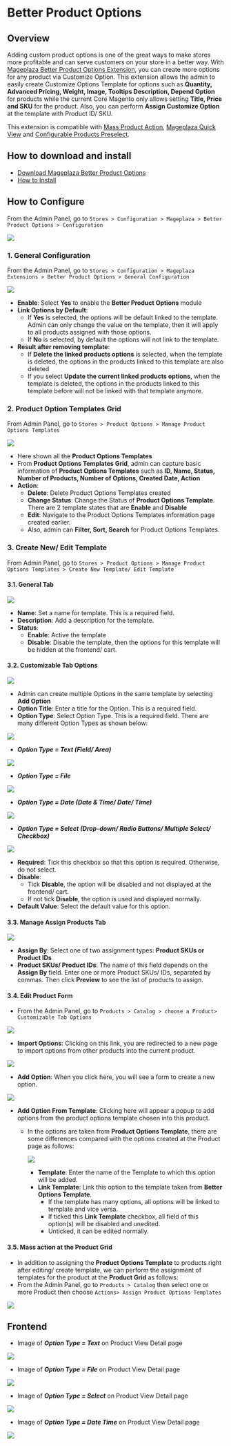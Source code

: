 # Better Product Options

## Overview

Adding custom product options is one of the great ways to make stores more profitable and can serve customers on your store in a better way. With [Mageplaza Better Product Options Extension](https://www.mageplaza.com/magento-2-better-product-options/), you can create more options for any product via Customize Option. This extension allows the admin to easily create Customize Options Template for options such as **Quantity, Advanced Pricing, Weight, Image, Tooltips Description, Depend Option** for products while the current Core Magento only allows setting **Title, Price and SKU** for the product. Also, you can perform **Assign Customize Option** at the template with Product ID/ SKU. 

This extension is compatible with [Mass Product Action](https://www.mageplaza.com/magento-2-mass-product-actions/), [Mageplaza Quick View](https://www.mageplaza.com/magento-2-quick-view/) and [Configurable Products Preselect](https://www.mageplaza.com/magento-2-configurable-preselect/).


## How to download and install

- [Download Mageplaza Better Product Options](https://www.mageplaza.com/magento-2-better-product-options/)
- [How to Install](https://www.mageplaza.com/install-magento-2-extension/)

## How to Configure

From the Admin Panel, go to `Stores > Configuration > Mageplaza > Better Product Options > Configuration`

![](https://i.imgur.com/fj30IoU.gif)

### 1. General Configuration 
From the Admin Panel, go to `Stores > Configuration > Mageplaza Extensions > Better Product Options > General Configuration`

![](https://i.imgur.com/wnQzNYp.png)

- **Enable**: Select **Yes** to enable the **Better Product Options** module
- **Link Options by Default**:
  - If **Yes** is selected, the options will be default linked to the template. Admin can only change the value on the template, then it will apply to all products assigned with those options.
  - If **No** is selected, by default the options will not link to the template.
- **Result after removing template**:
  - If **Delete the linked products options** is selected, when the template is deleted, the options in the products linked to this template are also deleted
  - If you select **Update the current linked products options**, when the template is deleted, the options in the products linked to this template before will not be linked with that template anymore.


### 2. Product Option Templates Grid

From Admin Panel, go to `Stores > Product Options > Manage Product Options Templates`

![](https://i.imgur.com/JY0klue.png)

- Here shown all the **Product Options Templates**
- From **Product Options Templates Grid**, admin can capture basic information of **Product Options Templates** such as **ID, Name, Status, Number of Products, Number of Options, Created Date, Action**
- **Action**:
  - **Delete**: Delete Product Options Templates created
  - **Change Status**: Change the Status of **Product Options Template**. There are 2 template states that are **Enable** and **Disable**
  - **Edit**: Navigate to the Product Options Templates information page created earlier.
  - Also, admin can **Filter, Sort, Search** for Product Options Templates.

### 3. Create New/ Edit Template

From Admin Panel, go to `Stores > Product Options > Manage Product Options Templates > Create New Template/ Edit Template`

#### 3.1. General Tab

![](https://i.imgur.com/PVniRJg.png)

- **Name**: Set a name for template. This is a required field.
- **Description**: Add a description for the template.
- **Status**:
  - **Enable**: Active the template
  - **Disable**: Disable the template, then the options for this template will be hidden at the frontend/ cart.

#### 3.2. Customizable Tab Options

![](https://i.imgur.com/zgeLw4i.png)

- Admin can create multiple Options in the same template by selecting **Add Option**
- **Option Title**: Enter a title for the Option. This is a required field.
- **Option Type**: Select Option Type. This is a required field. There are many different Option Types as shown below:

![](https://i.imgur.com/3A2iW2x.gif)

- ***Option Type = Text (Field/ Area)***

![](https://i.imgur.com/CyZoCXE.png)

- ***Option Type = File***

![](https://i.imgur.com/zdIztLb.png)

- ***Option Type = Date (Date & Time/ Date/ Time)***

![](https://i.imgur.com/lgfPfrT.png)
 
- ***Option Type = Select (Drop-down/ Radio Buttons/ Multiple Select/ Checkbox)***

![](https://i.imgur.com/6rJo8gY.png)

- **Required**: Tick this checkbox so that this option is required. Otherwise, do not select.
- **Disable**:
  - Tick **Disable**, the option will be disabled and not displayed at the frontend/ cart.
  - If not tick **Disable**, the option is used and displayed normally.
- **Default Value**: Select the default value for this option.


#### 3.3. Manage Assign Products Tab

![](https://i.imgur.com/Em4J3qt.png)

- **Assign By**: Select one of two assignment types: **Product SKUs or Product IDs**
- **Product SKUs/ Product IDs**: The name of this field depends on the **Assign By** field. Enter one or more Product SKUs/ IDs, separated by commas. Then click **Preview** to see the list of products to assign.

#### 3.4. Edit Product Form
- From the Admin Panel, go to `Products > Catalog > choose a Product> Customizable Tab Options`

![](https://i.imgur.com/d3iKyGm.png)

- **Import Options**: Clicking on this link, you are redirected to a new page to import options from other products into the current product.

![](https://i.imgur.com/hMhNjK1.png)

- **Add Option**: When you click here, you will see a form to create a new option.

![](https://i.imgur.com/3YEl8th.png)

- **Add Option From Template**: Clicking here will appear a popup to add options from the product options template chosen into this product.
  - In the options are taken from **Product Options Template**, there are some differences compared with the options created at the Product page as follows:

    ![](https://i.imgur.com/O4ATSyq.png)
    - **Template**: Enter the name of the Template to which this option will be added.
    - **Link Template**: Link this option to the template taken from **Better Options Template**.
      - If the template has many options, all options will be linked to template and vice versa.
      - If ticked this **Link Template** checkbox, all field of this option(s) will be disabled and unedited.
      - Unticked, it can be edited normally.

#### 3.5. Mass action at the Product Grid

- In addition to assigning the **Product Options Template** to products right after editing/ create template, we can perform the assignment of templates for the product at the **Product Grid** as follows:
- From the Admin Panel, go to `Products > Catalog` then select one or more Product then choose `Actions> Assign Product Options Templates`

![](https://i.imgur.com/5MjWKSN.gif)

## Frontend

- Image of ***Option Type = Text*** on Product View Detail page

![](https://i.imgur.com/CbRLd3I.png)

- Image of ***Option Type = File*** on Product View Detail page

![](https://i.imgur.com/aHcQYLt.png)

- Image of ***Option Type = Select*** on Product View Detail page

![](https://i.imgur.com/RrAgxs4.png)

- Image of ***Option Type = Date Time*** on Product View Detail page

![](https://i.imgur.com/V883rOc.png)
